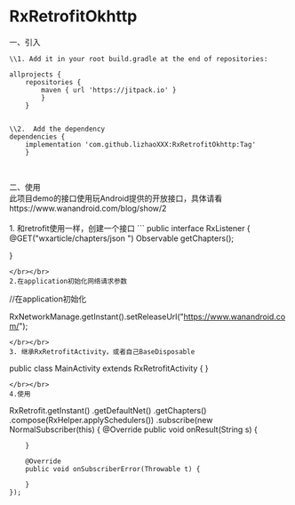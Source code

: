 # RxRetrofitOkhttp

一、引入

```
\\1. Add it in your root build.gradle at the end of repositories:

allprojects {
	repositories {
		maven { url 'https://jitpack.io' }
		}
	}
  
  
\\2.  Add the dependency
dependencies {
	implementation 'com.github.lizhaoXXX:RxRetrofitOkhttp:Tag'
	}
  
 ```
  </br>
  二、使用
</br>
此项目demo的接口使用玩Android提供的开放接口，具体请看
https://www.wanandroid.com/blog/show/2
</br></br>
1. 和retrofit使用一样，创建一个接口
```
  public interface RxListener {
	@GET("wxarticle/chapters/json ")
	Observable<String> getChapters();
	
}
```
</br></br>
2.在application初始化网络请求参数
```
//在application初始化

RxNetworkManage.getInstant().setReleaseUrl("https://www.wanandroid.com/");

```
</br></br>
3. 继承RxRetrofitActivity，或者自己BaseDisposable
```
public class MainActivity extends RxRetrofitActivity {
}

```
</br></br>
4.使用
```

RxRetrofit.getInstant()
	.getDefaultNet()
	.getChapters()
	.compose(RxHelper.<String>applySchedulers())
	.subscribe(new NormalSubscriber<String>(this) {
		@Override
		public void onResult(String s) {
				
		}
				
		@Override
		public void onSubscriberError(Throwable t) {
				
		}
	});
	
```
